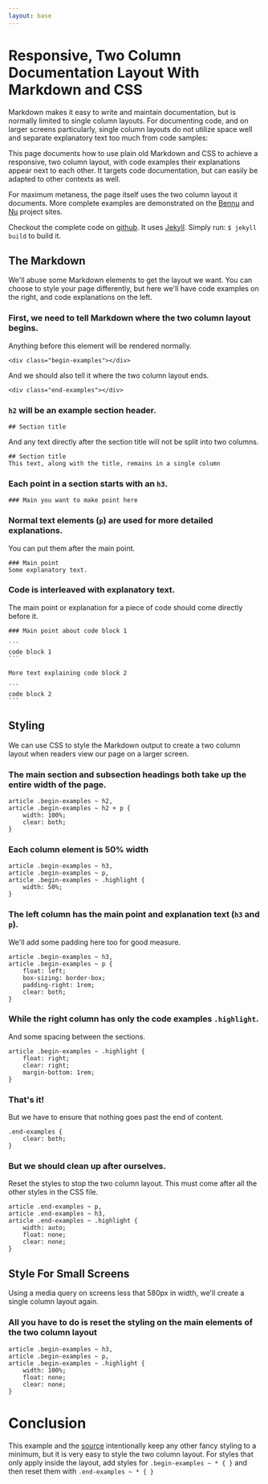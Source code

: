 ```yaml
---
layout: base
---
```


# Responsive, Two Column Documentation Layout With Markdown and CSS

Markdown makes it easy to write and maintain documentation, but is normally limited to single column layouts. For documenting code, and on larger screens particularly, single column layouts do not utilize space well and separate explanatory text too much from code samples:

This page documents how to use plain old Markdown and CSS to achieve a responsive, two column layout, with code examples their explanations appear next to each other. It targets code documentation, but can easily be adapted to other contexts as well.

For maximum metaness, the page itself uses the two column layout it documents. More complete examples are demonstrated on the [Bennu][bennu] and [Nu][nu] project sites.

Checkout the complete code on [github][src]. It uses [Jekyll](http://jekyllrb.com). Simply run: `$ jekyll build` to build it.

<div class="begin-examples"></div>

## The Markdown
We'll abuse some Markdown elements to get the layout we want. You can choose to style your page differently, but here we'll have code examples on the right, and code explanations on the left.

### First, we need to tell Markdown where the two column layout begins.
Anything before this element will be rendered normally.

```
<div class="begin-examples"></div>
```

And we should also tell it where the two column layout ends.

```
<div class="end-examples"></div>
```

### `h2` will be an example section header.

```
## Section title
```

And any text directly after the section title will not be split into two columns.

```
## Section title
This text, along with the title, remains in a single column
```

### Each point in a section starts with an `h3`.

```
### Main you want to make point here
```

### Normal text elements (`p`) are used for more detailed explanations. 
You can put them after the main point.

``` 
### Main point
Some explanatory text.
```

### Code is interleaved with explanatory text.

The main point or explanation for a piece of code should come directly before it.

    ### Main point about code block 1

    ```
    code block 1
    ```

    More text explaining code block 2

    ```
    code block 2
    ```

## Styling
We can use CSS to style the Markdown output to create a two column layout when readers view our page on a larger screen.

### The main section and subsection headings both take up the entire width of the page.

```
article .begin-examples ~ h2,
article .begin-examples ~ h2 + p {
    width: 100%;
    clear: both;
}
```

### Each column element is 50% width

```
article .begin-examples ~ h3,
article .begin-examples ~ p,
article .begin-examples ~ .highlight {
    width: 50%;
}
```

### The left column has the main point and explanation text (`h3` and `p`).
We'll add some padding here too for good measure.

```
article .begin-examples ~ h3,
article .begin-examples ~ p {
    float: left;
    box-sizing: border-box;
    padding-right: 1rem;
    clear: both;
}
```

### While the right column has only the code examples `.highlight`.
And some spacing between the sections.

```
article .begin-examples ~ .highlight {
    float: right;
    clear: right;
    margin-bottom: 1rem;
}
```

### That's it!
But we have to ensure that nothing goes past the end of content.

```
.end-examples {
    clear: both;
}
```

### But we should clean up after ourselves.
Reset the styles to stop the two column layout. This must come after all the other styles in the CSS file.

```
article .end-examples ~ p,
article .end-examples ~ h3,
article .end-examples ~ .highlight {
    width: auto;
    float: none;
    clear: none;
}
```


## Style For Small Screens
Using a media query on screens less that 580px in width, we'll create a single column layout again. 

### All you have to do is reset the styling on the main elements of the two column layout

```
article .begin-examples ~ h3,
article .begin-examples ~ p,
article .begin-examples ~ .highlight {
    width: 100%;
    float: none;
    clear: none;
}
```

<div class="end-examples"></div>

# Conclusion
This example and the [source][src] intentionally keep any other fancy styling to a minimum, but it is very easy to style the two column layout. For styles that only apply inside the layout, add styles for `.begin-examples ~ * { }` and then reset them with `.end-examples ~ * { }`



[Nu]: http://mattbierner.github.io/nu/
[bennu]: http://bennu-js.com

[src]: https://github.com/mattbierner/markdown-two-column-documentation-example

